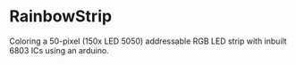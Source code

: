 # RainbowStrip
Coloring a 50-pixel (150x LED 5050) addressable RGB LED strip with inbuilt 6803 ICs using an arduino.
